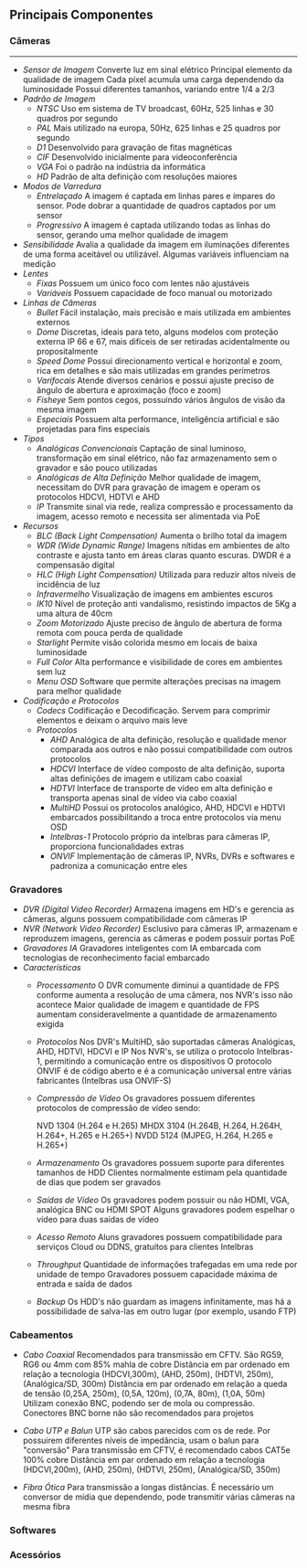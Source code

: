 ## Principais Componentes

### Câmeras
---

- *Sensor de Imagem*
	Converte luz em sinal elétrico
	Principal elemento da qualidade de imagem
	Cada píxel acumula uma carga dependendo da luminosidade
	Possui diferentes tamanhos, variando entre 1/4 a 2/3
- *Padrão de Imagem*
	- *NTSC*
		Uso em sistema de TV broadcast, 60Hz, 525 linhas e 30 quadros por segundo
	- *PAL*
		Mais utilizado na europa, 50Hz, 625 linhas e 25 quadros por segundo
	- *D1*
		Desenvolvido para gravação de fitas magnéticas
	- *CIF*
		Desenvolvido inicialmente para videoconferência
	- *VGA*
		Foi o padrão na indústria da informática
	- *HD*
		Padrão de alta definição com resoluções maiores
- *Modos de Varredura*
	- *Entrelaçado*
		A imagem é captada em linhas pares e ímpares do sensor. Pode dobrar a quantidade de quadros captados por um sensor
	- *Progressivo*
		A imagem é captada utilizando todas as linhas do sensor, gerando uma melhor qualidade de imagem
- *Sensibilidade*
	Avalia a qualidade da imagem em iluminações diferentes de uma forma aceitável ou utilizável. Algumas variáveis influenciam na medição
- *Lentes*
	- *Fixas*
		Possuem um único foco com lentes não ajustáveis
	- *Variáveis*
		Possuem capacidade de foco manual ou motorizado
- *Linhas de Câmeras*
	- *Bullet*
		Fácil instalação, mais precisão e mais utilizada em ambientes externos
	- *Dome*
		Discretas, ideais para teto, alguns modelos com proteção externa IP 66 e 67, mais difíceis de ser retiradas acidentalmente ou propositalmente
	- *Speed Dome*
		Possui direcionamento vertical e horizontal e zoom, rica em detalhes e são mais utilizadas em grandes perímetros
	- *Varifocais*
		Atende diversos cenários e possui ajuste preciso de ângulo de abertura e aproximação (foco e zoom)
	- *Fisheye*
		Sem pontos cegos, possuindo vários ângulos de visão da mesma imagem
	- *Especiais*
		Possuem alta performance, inteligência artificial e são projetadas para fins especiais
- *Tipos*
	- *Analógicas Convencionais* 
		Captação de sinal luminoso, transformação em sinal elétrico, não faz armazenamento sem o gravador e são pouco utilizadas
	- *Analógicas de Alta Definição*
		Melhor qualidade de imagem, necessitam do DVR para gravação de imagem e operam os protocolos HDCVI, HDTVI e AHD
	- *IP*
		Transmite sinal via rede, realiza compressão e processamento da imagem, acesso remoto e necessita ser alimentada via PoE
- *Recursos*
	- *BLC (Back Light Compensation)*
		Aumenta o brilho total da imagem
	- *WDR (Wide Dynamic Range)*
		Imagens nítidas em ambientes de alto contraste e ajusta tanto em áreas claras quanto escuras. DWDR é a compensasão digital
	- *HLC (High Light Compensation)*
		Utilizada para reduzir altos níveis de incidência de luz
	- *Infravermelho*
		Visualização de imagens em ambientes escuros
	- *IK10*
		Nível de proteção anti vandalismo, resistindo impactos de 5Kg a uma altura de 40cm
	- *Zoom Motorizado*
		Ajuste preciso de ângulo de abertura de forma remota com pouca perda de qualidade
	- *Starlight*
		Permite visão colorida mesmo em locais de baixa luminosidade
	- *Full Color*
		Alta performance e visibilidade de cores em ambientes sem luz
	- *Menu OSD*
		Software que permite alterações precisas na imagem para melhor qualidade
- *Codificação e Protocolos*
	- *Codecs*
		Codificação e Decodificação. Servem para comprimir elementos e deixam o arquivo mais leve
	- *Protocolos*
		- *AHD*
			Analógica de alta definição, resolução e qualidade menor comparada aos outros e não possui compatibilidade com outros protocolos
		- *HDCVI*
			Interface de vídeo composto de alta definição, suporta altas definições de imagem e utilizam cabo coaxial
		- *HDTVI*
			Interface de transporte de vídeo em alta definição e transporta apenas sinal de vídeo via cabo coaxial
		- *MultiHD*
			Possui os protocolos analógico, AHD, HDCVI e HDTVI embarcados possibilitando a troca entre protocolos via menu OSD
		- *Intelbras-1*
			Protocolo próprio da intelbras para câmeras IP, proporciona funcionalidades extras
		- *ONVIF*
			Implementação de câmeras IP, NVRs, DVRs e softwares e padroniza a comunicação entre eles
		
### Gravadores

- *DVR (Digital Video Recorder)*
	Armazena imagens em HD's e gerencia as câmeras, alguns possuem compatibilidade com câmeras IP
- *NVR (Network Video Recorder)*
	Esclusivo para câmeras IP, armazenam e reproduzem imagens, gerencia as câmeras e podem possuir portas PoE
- *Gravadores IA*
	Gravadores inteligentes com IA embarcada com tecnologias de reconhecimento facial embarcado
- *Características*
	- *Processamento*
		O DVR comumente diminui a quantidade de FPS conforme aumenta a resolução de uma câmera, nos NVR's isso não acontece
		Maior qualidade de imagem e quantidade de FPS aumentam consideravelmente a quantidade de armazenamento exigida
	- *Protocolos*
		Nos DVR's MultiHD, são suportadas câmeras Analógicas, AHD, HDTVI, HDCVI e IP
		Nos NVR's, se utiliza o protocolo Intelbras-1, permitindo a comunicação entre os dispositivos
		O protocolo ONVIF é de código aberto e é a comunicação universal entre várias fabricantes (Intelbras usa ONVIF-S)
	- *Compressão de Vídeo*
		Os gravadores possuem diferentes protocolos de compressão de vídeo sendo:
		
		NVD 1304 (H.264 e H.265)
		MHDX 3104 (H.264B, H.264, H.264H, H.264+, H.265 e H.265+)
		NVDD 5124 (MJPEG, H.264, H.265 e H.265+)

	- *Armazenamento*
		Os gravadores possuem suporte para diferentes tamanhos de HDD
		Clientes normalmente estimam pela quantidade de dias que podem ser gravados
	- *Saídas de Vídeo*
		Os gravadores podem possuir ou não HDMI, VGA, analógica BNC ou HDMI SPOT
		Alguns gravadores podem espelhar o vídeo para duas saídas de vídeo
	- *Acesso Remoto*
		Aluns gravadores possuem compatibilidade para serviços Cloud ou DDNS, gratuítos para clientes Intelbras
	- *Throughput*
		Quantidade de informações trafegadas em uma rede por unidade de tempo
		Gravadores possuem capacidade máxima de entrada e saída de dados
	- *Backup*
		Os HDD's não guardam as imagens infinitamente, mas há a possibilidade de salva-las em outro lugar (por exemplo, usando FTP)
			
### Cabeamentos

- *Cabo Coaxial*
	Recomendados para transmissão em CFTV. São RG59, RG6 ou 4mm com 85% mahla de cobre
	Distância em par ordenado em relação a tecnologia (HDCVI,300m), (AHD, 250m), (HDTVI, 250m), (Analógica/SD, 300m)
	Distância em par ordenado em relação a queda de tensão (0,25A, 250m), (0,5A, 120m), (0,7A, 80m), (1,0A, 50m)
	Utilizam conexão BNC, podendo ser de mola ou compressão. Conectores BNC borne não são recomendados para projetos
		
- *Cabo UTP e Balun*
	UTP são cabos parecidos com os de rede. Por possuirem diferentes níveis de impedância, usam o balun para "conversão"
	Para transmissão em CFTV, é recomendado cabos CAT5e 100% cobre
	Distância em par ordenado em relação a tecnologia (HDCVI,200m), (AHD, 250m), (HDTVI, 250m), (Analógica/SD, 350m)
- *Fibra Ótica*
	Para transmissão a longas distâncias. É necessário um conversor de mídia que dependendo, pode transmitir várias câmeras na mesma fibra
		
### Softwares

### Acessórios
